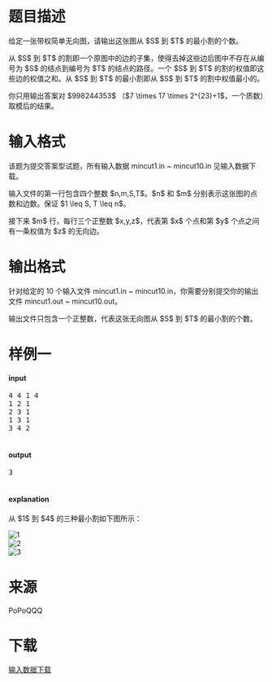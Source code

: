 # 题目描述

<p>给定一张带权简单无向图，请输出这张图从 $S$ 到 $T$ 的最小割的个数。</p>
<p>从 $S$ 到 $T$ 的割即一个原图中的边的子集，使得去掉这些边后图中不存在从编号为 $S$ 的结点到编号为 $T$ 的结点的路径。一个 $S$ 到 $T$ 的割的权值即这些边的权值之和。从 $S$ 到 $T$ 的最小割即从 $S$ 到 $T$ 的割中权值最小的。</p>
<p>你只用输出答案对 $998244353$ （$7 \times 17 \times 2^{23}+1$，一个质数）取模后的结果。</p>

# 输入格式


<p>该题为提交答案型试题，所有输入数据 mincut1.in ~ mincut10.in 见输入数据下载。</p>
<p>输入文件的第一行包含四个整数 $n,m,S,T$。$n$ 和 $m$ 分别表示这张图的点数和边数。保证 $1 \leq S, T \leq n$。</p>
<p>接下来 $m$ 行，每行三个正整数 $x,y,z$，代表第 $x$ 个点和第 $y$ 个点之间有一条权值为 $z$ 的无向边。</p>

# 输出格式


<p>针对给定的 10 个输入文件 mincut1.in ~ mincut10.in，你需要分别提交你的输出文件 mincut1.out ~ mincut10.out。</p>
<p>输出文件只包含一个正整数，代表这张无向图从 $S$ 到 $T$ 的最小割的个数。</p>

# 样例一


<h4>input</h4>
<pre>4 4 1 4
1 2 1
2 3 1
1 3 1
3 4 2

</pre>

<h4>output</h4>
<pre>3

</pre>

<h4>explanation</h4>
<p>从 $1$ 到 $4$ 的三种最小割如下图所示：</p>
<div class="row">
<div class="col-sm-4">
<img class="img-responsive center-block" src="/source/uoj/85/img/aHR0cDovL2ltZy51b2ouYWMvcHJvYmxlbS84NS8xLnBuZw==.png" alt="1"/></div>
<div class="col-sm-4">
<img class="img-responsive center-block" src="/source/uoj/85/img/aHR0cDovL2ltZy51b2ouYWMvcHJvYmxlbS84NS8yLnBuZw==.png" alt="2"/></div>
<div class="col-sm-4">
<img class="img-responsive center-block" src="/source/uoj/85/img/aHR0cDovL2ltZy51b2ouYWMvcHJvYmxlbS84NS8zLnBuZw==.png" alt="3"/></div>
</div>


# 来源


<p>PoPoQQQ</p>

# 下载


<p><a href="/download.php?type=problem&amp;id=85">输入数据下载</a></p>
